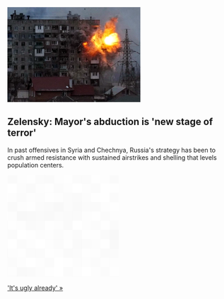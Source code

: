 
![Zelensky: Mayor's abduction is 'new stage of terror'](./20220312115853.png)
## Zelensky: Mayor's abduction is 'new stage of terror'

In past offensives in Syria and Chechnya, Russia's strategy has been to crush armed resistance with sustained airstrikes and shelling that levels population centers.

![pic](../square_bg.png)

['It's ugly already' »](https://www.yahoo.com/news/russians-push-toward-kyiv-keep-051349124.html)
